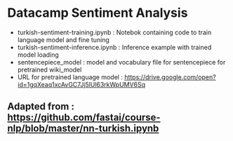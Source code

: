# Datacamp Sentiment Analysis
- turkish-sentiment-training.ipynb : Notebok containing code to train language model and fine tuning
- turkish-sentiment-inference.ipynb : Inference example with trained model loading
- sentencepiece_model : model and vocabulary file for sentencepiece for pretrained wiki_model
- URL for pretrained language model : https://drive.google.com/open?id=1gqXeaq1xcAvGC7Jj5lUl63rkWpUMV6Sq

## Adapted from : https://github.com/fastai/course-nlp/blob/master/nn-turkish.ipynb